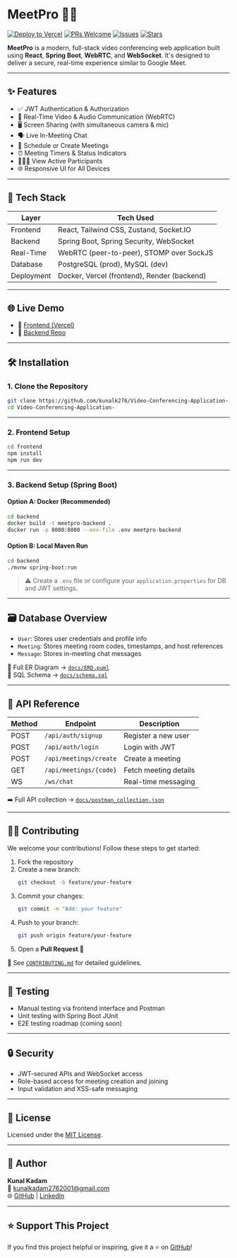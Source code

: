 # MeetPro 🎥💬


[![Deploy to Vercel](https://vercel.com/button)](https://vercel.com/import)
[![PRs Welcome](https://img.shields.io/badge/PRs-welcome-brightgreen.svg)](CONTRIBUTING.md)
[![Issues](https://img.shields.io/github/issues/kunalk276/Video-Conferencing-Application-)](https://github.com/kunalk276/Video-Conferencing-Application-/issues)
[![Stars](https://img.shields.io/github/stars/kunalk276/Video-Conferencing-Application-)](https://github.com/kunalk276/Video-Conferencing-Application-)

**MeetPro** is a modern, full-stack video conferencing web application built using **React**, **Spring Boot**, **WebRTC**, and **WebSocket**. It's designed to deliver a secure, real-time experience similar to Google Meet.

---

## ✨ Features

- ✅ JWT Authentication & Authorization  
- 🎥 Real-Time Video & Audio Communication (WebRTC)  
- 🖥️ Screen Sharing (with simultaneous camera & mic)  
- 🗣️ Live In-Meeting Chat  
- 📅 Schedule or Create Meetings  
- ⏰ Meeting Timers & Status Indicators  
- 🧑‍🤝‍🧑 View Active Participants  
- 🌐 Responsive UI for All Devices  

---

## 🧰 Tech Stack

| Layer       | Tech Used                                  |
|-------------|---------------------------------------------|
| Frontend    | React, Tailwind CSS, Zustand, Socket.IO     |
| Backend     | Spring Boot, Spring Security, WebSocket     |
| Real-Time   | WebRTC (peer-to-peer), STOMP over SockJS    |
| Database    | PostgreSQL (prod), MySQL (dev)              |
| Deployment  | Docker, Vercel (frontend), Render (backend) |

---

## 🌐 Live Demo

- 🔗 [Frontend (Vercel)](https://video-conferencing-application-taupe.vercel.app)
- 🔗 [Backend Repo](https://github.com/kunalk276/Video-Conferencing-Application-)

---

## 🛠️ Installation

### 1. Clone the Repository

```bash
git clone https://github.com/kunalk276/Video-Conferencing-Application-.git
cd Video-Conferencing-Application-
```

---

### 2. Frontend Setup

```bash
cd frontend
npm install
npm run dev
```

---

### 3. Backend Setup (Spring Boot)

#### Option A: Docker (Recommended)

```bash
cd backend
docker build -t meetpro-backend .
docker run -p 8080:8080 --env-file .env meetpro-backend
```

#### Option B: Local Maven Run

```bash
cd backend
./mvnw spring-boot:run
```

> ⚠️ Create a `.env` file or configure your `application.properties` for DB and JWT settings.

---

## 🗃️ Database Overview

* `User`: Stores user credentials and profile info  
* `Meeting`: Stores meeting room codes, timestamps, and host references  
* `Message`: Stores in-meeting chat messages  

📄 Full ER Diagram → [`docs/ERD.puml`](docs/ERD.puml)  
📄 SQL Schema → [`docs/schema.sql`](docs/schema.sql)

---

## 📡 API Reference

| Method | Endpoint               | Description           |
|--------|------------------------|------------------------|
| POST   | `/api/auth/signup`     | Register a new user    |
| POST   | `/api/auth/login`      | Login with JWT         |
| POST   | `/api/meetings/create` | Create a meeting       |
| GET    | `/api/meetings/{code}` | Fetch meeting details  |
| WS     | `/ws/chat`             | Real-time messaging    |

➡️ Full API collection → [`docs/postman_collection.json`](docs/postman_collection.json)

---

## 🧑‍💻 Contributing

We welcome your contributions! Follow these steps to get started:

1. Fork the repository  
2. Create a new branch:  
   ```bash
   git checkout -b feature/your-feature
   ```  
3. Commit your changes:  
   ```bash
   git commit -m "Add: your feature"
   ```  
4. Push to your branch:  
   ```bash
   git push origin feature/your-feature
   ```  
5. Open a **Pull Request** 🎉  

📜 See [`CONTRIBUTING.md`](CONTRIBUTING.md) for detailed guidelines.

---

## 🧪 Testing

- Manual testing via frontend interface and Postman  
- Unit testing with Spring Boot JUnit  
- E2E testing roadmap (coming soon)

---

## 🔒 Security

- JWT-secured APIs and WebSocket access  
- Role-based access for meeting creation and joining  
- Input validation and XSS-safe messaging

---

## 📄 License

Licensed under the [MIT License](LICENSE).

---

## 👤 Author

**Kunal Kadam**  
📧 [kunalkadam2762001@gmail.com](mailto:kunalkadam2762001@gmail.com)  
🌐 [GitHub](https://github.com/kunalk276) | [LinkedIn](https://linkedin.com/in/kunaldkadam)

---

## ⭐️ Support This Project

If you find this project helpful or inspiring, give it a ⭐ on [GitHub](https://github.com/kunalk276/Video-Conferencing-Application-)!

